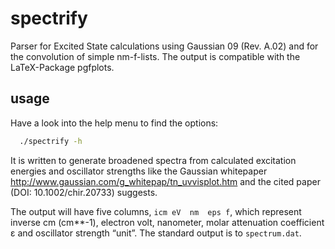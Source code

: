 # spectrify
Parser for Excited State calculations using Gaussian 09 (Rev. A.02) and for the convolution of simple nm-f-lists.
The output is compatible with the LaTeX-Package pgfplots.

## usage
Have a look into the help menu to find the options:
```bash
  ./spectrify -h
```
It is written to generate broadened spectra from calculated excitation energies and oscillator strengths like
the Gaussian whitepaper http://www.gaussian.com/g_whitepap/tn_uvvisplot.htm and the cited paper (DOI: 10.1002/chir.20733) suggests.

The output will have five columns, `icm eV  nm  eps f`, which represent inverse cm (cm**-1), electron volt, nanometer,
molar attenuation coefficient ε and oscillator strength “unit”. The standard output is to `spectrum.dat`.
